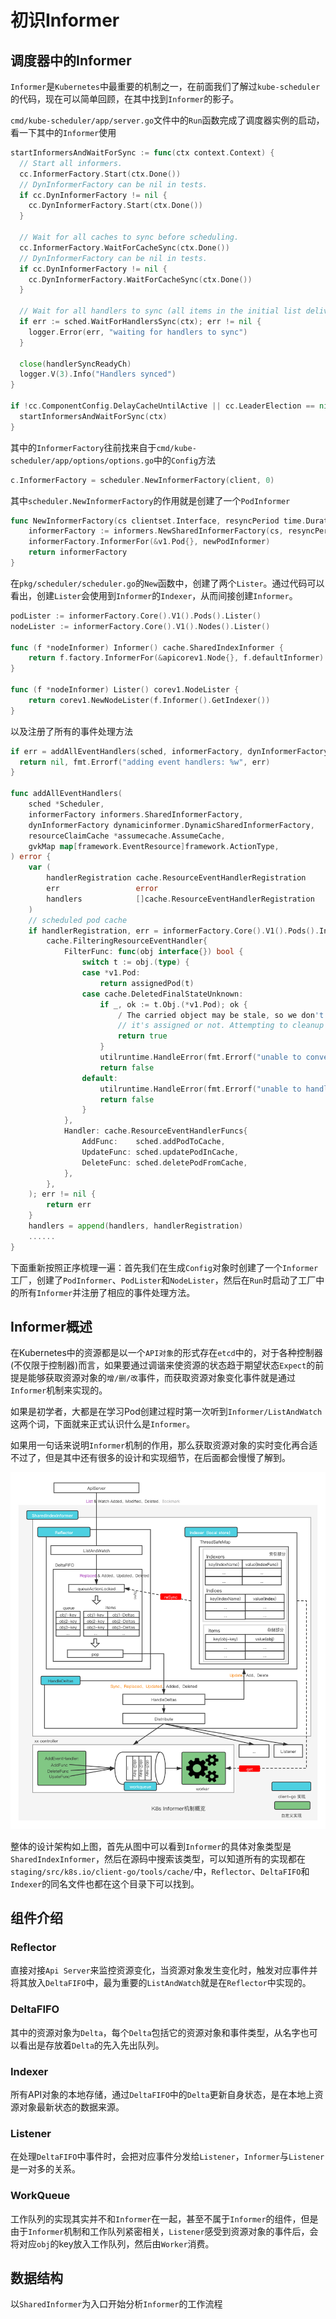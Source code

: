 # 初识Informer

## 调度器中的Informer

`Informer`是`Kubernetes`中最重要的机制之一，在前面我们了解过`kube-scheduler`的代码，现在可以简单回顾，在其中找到`Informer`的影子。

`cmd/kube-scheduler/app/server.go`文件中的`Run`函数完成了调度器实例的启动，看一下其中的`Informer`使用

```Go
startInformersAndWaitForSync := func(ctx context.Context) {
  // Start all informers.
  cc.InformerFactory.Start(ctx.Done())
  // DynInformerFactory can be nil in tests.
  if cc.DynInformerFactory != nil {
    cc.DynInformerFactory.Start(ctx.Done())
  }

  // Wait for all caches to sync before scheduling.
  cc.InformerFactory.WaitForCacheSync(ctx.Done())
  // DynInformerFactory can be nil in tests.
  if cc.DynInformerFactory != nil {
    cc.DynInformerFactory.WaitForCacheSync(ctx.Done())
  }

  // Wait for all handlers to sync (all items in the initial list delivered) before scheduling.
  if err := sched.WaitForHandlersSync(ctx); err != nil {
    logger.Error(err, "waiting for handlers to sync")
  }

  close(handlerSyncReadyCh)
  logger.V(3).Info("Handlers synced")
}

if !cc.ComponentConfig.DelayCacheUntilActive || cc.LeaderElection == nil {
  startInformersAndWaitForSync(ctx)
}
```

其中的`InformerFactory`往前找来自于`cmd/kube-scheduler/app/options/options.go`中的`Config`方法

```Go
c.InformerFactory = scheduler.NewInformerFactory(client, 0)
```

其中`scheduler.NewInformerFactory`的作用就是创建了一个`PodInformer`

```Go
func NewInformerFactory(cs clientset.Interface, resyncPeriod time.Duration) informers.SharedInformerFactory {
    informerFactory := informers.NewSharedInformerFactory(cs, resyncPeriod)
    informerFactory.InformerFor(&v1.Pod{}, newPodInformer)
    return informerFactory
}
```

在`pkg/scheduler/scheduler.go`的`New`函数中，创建了两个`Lister`。通过代码可以看出，创建`Lister`会使用到`Informer`的`Indexer`，从而间接创建`Informer`。

```Go
podLister := informerFactory.Core().V1().Pods().Lister()
nodeLister := informerFactory.Core().V1().Nodes().Lister()

func (f *nodeInformer) Informer() cache.SharedIndexInformer {
    return f.factory.InformerFor(&apicorev1.Node{}, f.defaultInformer)
}

func (f *nodeInformer) Lister() corev1.NodeLister {
    return corev1.NewNodeLister(f.Informer().GetIndexer())
}
```

以及注册了所有的事件处理方法

```Go
if err = addAllEventHandlers(sched, informerFactory, dynInformerFactory, resourceClaimCache, unionedGVKs(queueingHintsPerProfile)); err != nil {
  return nil, fmt.Errorf("adding event handlers: %w", err)
}

func addAllEventHandlers(
    sched *Scheduler,
    informerFactory informers.SharedInformerFactory,
    dynInformerFactory dynamicinformer.DynamicSharedInformerFactory,
    resourceClaimCache *assumecache.AssumeCache,
    gvkMap map[framework.EventResource]framework.ActionType,
) error {
    var (
        handlerRegistration cache.ResourceEventHandlerRegistration
        err                 error
        handlers            []cache.ResourceEventHandlerRegistration
    )
    // scheduled pod cache
    if handlerRegistration, err = informerFactory.Core().V1().Pods().Informer().AddEventHandler(
        cache.FilteringResourceEventHandler{
            FilterFunc: func(obj interface{}) bool {
                switch t := obj.(type) {
                case *v1.Pod:
                    return assignedPod(t)
                case cache.DeletedFinalStateUnknown:
                    if _, ok := t.Obj.(*v1.Pod); ok {
                        / The carried object may be stale, so we don't use it to check if
                        // it's assigned or not. Attempting to cleanup anyways.
                        return true
                    }
                    utilruntime.HandleError(fmt.Errorf("unable to convert object %T to *v1.Pod in %T", obj, sched))
                    return false
                default:
                    utilruntime.HandleError(fmt.Errorf("unable to handle object in %T: %T", sched, obj))
                    return false
                }
            },
            Handler: cache.ResourceEventHandlerFuncs{
                AddFunc:    sched.addPodToCache,
                UpdateFunc: sched.updatePodInCache,
                DeleteFunc: sched.deletePodFromCache,
            },
        },
    ); err != nil {
        return err
    }
    handlers = append(handlers, handlerRegistration)
    ......
}
```

下面重新按照正序梳理一遍：首先我们在生成`Config`对象时创建了一个`Informer`工厂，创建了`PodInformer`、`PodLister`和`NodeLister`，然后在`Run`时启动了工厂中的所有`Informer`并注册了相应的事件处理方法。

## Informer概述

在Kubernetes中的资源都是以一个`API对象`的形式存在`etcd`中的，对于各种控制器(不仅限于控制器)而言，如果要通过调谐来使资源的状态趋于期望状态`Expect`的前提是能够获取资源对象的`增/删/改`事件，而获取资源对象变化事件就是通过`Informer`机制来实现的。

如果是初学者，大都是在学习Pod创建过程时第一次听到`Informer/ListAndWatch`这两个词，下面就来正式认识什么是`Informer`。

如果用一句话来说明`Informer`机制的作用，那么获取资源对象的实时变化再合适不过了，但是其中还有很多的设计和实现细节，在后面都会慢慢了解到。

![framework.png](../image/informer.png)

整体的设计架构如上图，首先从图中可以看到`Informer`的具体对象类型是`SharedIndexInformer`，然后在源码中搜索该类型，可以知道所有的实现都在`staging/src/k8s.io/client-go/tools/cache/`中，`Reflector`、`DeltaFIFO`和`Indexer`的同名文件也都在这个目录下可以找到。

## 组件介绍

### Reflector

直接对接`Api Server`来监控资源变化，当资源对象发生变化时，触发对应事件并将其放入`DeltaFIFO`中，最为重要的`ListAndWatch`就是在`Reflector`中实现的。

### DeltaFIFO

其中的资源对象为`Delta`，每个`Delta`包括它的资源对象和事件类型，从名字也可以看出是存放着`Delta`的先入先出队列。

### Indexer

所有API对象的本地存储，通过`DeltaFIFO`中的`Delta`更新自身状态，是在本地上资源对象最新状态的数据来源。

### Listener

在处理`DeltaFIFO`中事件时，会把对应事件分发给`Listener`，`Informer`与`Listener`是一对多的关系。

### WorkQueue

工作队列的实现其实并不和`Informer`在一起，甚至不属于`Informer`的组件，但是由于`Informer`机制和工作队列紧密相关，`Listener`感受到资源对象的事件后，会将对应`obj`的key放入工作队列，然后由`Worker`消费。

## 数据结构

以`SharedInformer`为入口开始分析`Informer`的工作流程